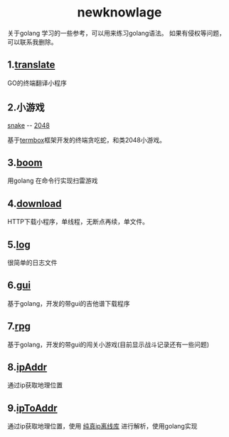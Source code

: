 # <center>newknowlage</center>
关于golang 学习的一些参考，可以用来练习golang语法。
如果有侵权等问题，可以联系我删除。

## 1.[translate](https://github.com/CYL96/newknowlage/tree/master/translate)

GO的终端翻译小程序

## 2.小游戏
[snake](https://github.com/CYL96/newknowlage/tree/master/snake) --
[2048](https://github.com/CYL96/newknowlage/tree/master/2048)

基于<u>termbox</u>框架开发的终端贪吃蛇，和类2048小游戏。

## 3.[boom](https://github.com/CYL96/newknowlage/tree/master/boom)
用golang 在命令行实现扫雷游戏

## 4.[download](https://github.com/CYL96/newknowlage/tree/master/download)

HTTP下载小程序，单线程，无断点再续，单文件。

## 5.[log](https://github.com/CYL96/newknowlage/tree/master/log)

很简单的日志文件
## 6.[gui](https://github.com/CYL96/newknowlage/tree/master/gui)
基于golang，开发的带gui的吉他谱下载程序  

## 7.[rpg](https://github.com/CYL96/newknowlage/tree/master/rpg)

基于golang，开发的带gui的闯关小游戏(目前显示战斗记录还有一些问题)

## 8.[ipAddr](https://github.com/CYL96/newknowlage/tree/master/ipAddr)
通过ip获取地理位置

## 9.[ipToAddr](https://github.com/CYL96/newknowlage/tree/master/ipToAddr)
通过ip获取地理位置，使用 [纯真ip离线库](https://www.cz88.net/) 进行解析，使用golang实现
